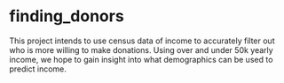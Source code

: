 # finding_donors
This project intends to use census data of income to accurately filter out who is more willing to make donations. Using over and under 50k yearly income, we hope to gain insight into what demographics can be used to predict income.
